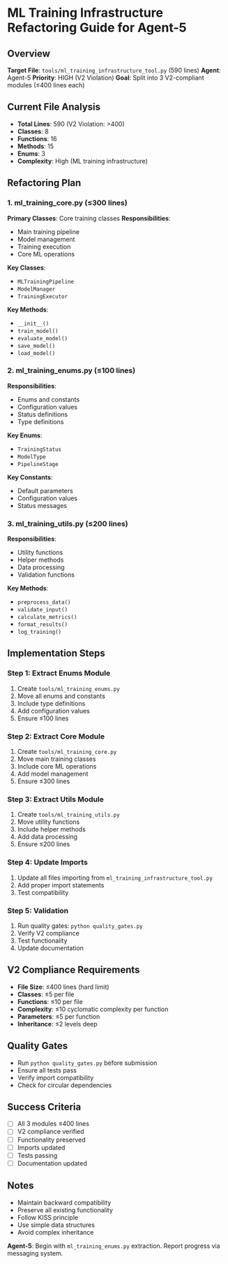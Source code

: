 # ML Training Infrastructure Refactoring Guide for Agent-5

## Overview
**Target File**: `tools/ml_training_infrastructure_tool.py` (590 lines)
**Agent**: Agent-5
**Priority**: HIGH (V2 Violation)
**Goal**: Split into 3 V2-compliant modules (≤400 lines each)

## Current File Analysis
- **Total Lines**: 590 (V2 Violation: >400)
- **Classes**: 8
- **Functions**: 16
- **Methods**: 15
- **Enums**: 3
- **Complexity**: High (ML training infrastructure)

## Refactoring Plan

### 1. ml_training_core.py (≤300 lines)
**Primary Classes**: Core training classes
**Responsibilities**:
- Main training pipeline
- Model management
- Training execution
- Core ML operations

**Key Classes**:
- `MLTrainingPipeline`
- `ModelManager`
- `TrainingExecutor`

**Key Methods**:
- `__init__()`
- `train_model()`
- `evaluate_model()`
- `save_model()`
- `load_model()`

### 2. ml_training_enums.py (≤100 lines)
**Responsibilities**:
- Enums and constants
- Configuration values
- Status definitions
- Type definitions

**Key Enums**:
- `TrainingStatus`
- `ModelType`
- `PipelineStage`

**Key Constants**:
- Default parameters
- Configuration values
- Status messages

### 3. ml_training_utils.py (≤200 lines)
**Responsibilities**:
- Utility functions
- Helper methods
- Data processing
- Validation functions

**Key Methods**:
- `preprocess_data()`
- `validate_input()`
- `calculate_metrics()`
- `format_results()`
- `log_training()`

## Implementation Steps

### Step 1: Extract Enums Module
1. Create `tools/ml_training_enums.py`
2. Move all enums and constants
3. Include type definitions
4. Add configuration values
5. Ensure ≤100 lines

### Step 2: Extract Core Module
1. Create `tools/ml_training_core.py`
2. Move main training classes
3. Include core ML operations
4. Add model management
5. Ensure ≤300 lines

### Step 3: Extract Utils Module
1. Create `tools/ml_training_utils.py`
2. Move utility functions
3. Include helper methods
4. Add data processing
5. Ensure ≤200 lines

### Step 4: Update Imports
1. Update all files importing from `ml_training_infrastructure_tool.py`
2. Add proper import statements
3. Test compatibility

### Step 5: Validation
1. Run quality gates: `python quality_gates.py`
2. Verify V2 compliance
3. Test functionality
4. Update documentation

## V2 Compliance Requirements
- **File Size**: ≤400 lines (hard limit)
- **Classes**: ≤5 per file
- **Functions**: ≤10 per file
- **Complexity**: ≤10 cyclomatic complexity per function
- **Parameters**: ≤5 per function
- **Inheritance**: ≤2 levels deep

## Quality Gates
- Run `python quality_gates.py` before submission
- Ensure all tests pass
- Verify import compatibility
- Check for circular dependencies

## Success Criteria
- [ ] All 3 modules ≤400 lines
- [ ] V2 compliance verified
- [ ] Functionality preserved
- [ ] Imports updated
- [ ] Tests passing
- [ ] Documentation updated

## Notes
- Maintain backward compatibility
- Preserve all existing functionality
- Follow KISS principle
- Use simple data structures
- Avoid complex inheritance

**Agent-5**: Begin with `ml_training_enums.py` extraction. Report progress via messaging system.




